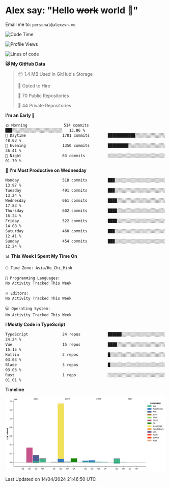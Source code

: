 # Alex say: "Hello ~~work~~ world 🐾"
Email me to: `personal@alexzvn.me`

<!--START_SECTION:waka-->
![Code Time](http://img.shields.io/badge/Code%20Time-1%2C066%20hrs%2055%20mins-blue)

![Profile Views](http://img.shields.io/badge/Profile%20Views-0-blue)

![Lines of code](https://img.shields.io/badge/From%20Hello%20World%20I%27ve%20Written-2.2%20million%20lines%20of%20code-blue)

**🐱 My GitHub Data** 

> 📦 1.4 MB Used in GitHub's Storage 
 > 
> 💼 Opted to Hire
 > 
> 📜 70 Public Repositories 
 > 
> 🔑 44 Private Repositories 
 > 
**I'm an Early 🐤** 

```text
🌞 Morning                514 commits         ███░░░░░░░░░░░░░░░░░░░░░░   13.86 % 
🌆 Daytime                1781 commits        ████████████░░░░░░░░░░░░░   48.03 % 
🌃 Evening                1350 commits        █████████░░░░░░░░░░░░░░░░   36.41 % 
🌙 Night                  63 commits          ░░░░░░░░░░░░░░░░░░░░░░░░░   01.70 % 
```
📅 **I'm Most Productive on Wednesday** 

```text
Monday                   518 commits         ███░░░░░░░░░░░░░░░░░░░░░░   13.97 % 
Tuesday                  491 commits         ███░░░░░░░░░░░░░░░░░░░░░░   13.24 % 
Wednesday                661 commits         ████░░░░░░░░░░░░░░░░░░░░░   17.83 % 
Thursday                 602 commits         ████░░░░░░░░░░░░░░░░░░░░░   16.24 % 
Friday                   522 commits         ████░░░░░░░░░░░░░░░░░░░░░   14.08 % 
Saturday                 460 commits         ███░░░░░░░░░░░░░░░░░░░░░░   12.41 % 
Sunday                   454 commits         ███░░░░░░░░░░░░░░░░░░░░░░   12.24 % 
```


📊 **This Week I Spent My Time On** 

```text
🕑︎ Time Zone: Asia/Ho_Chi_Minh

💬 Programming Languages: 
No Activity Tracked This Week

🔥 Editors: 
No Activity Tracked This Week

💻 Operating System: 
No Activity Tracked This Week
```

**I Mostly Code in TypeScript** 

```text
TypeScript               24 repos            ██████░░░░░░░░░░░░░░░░░░░   24.24 % 
Vue                      15 repos            ████░░░░░░░░░░░░░░░░░░░░░   15.15 % 
Kotlin                   3 repos             █░░░░░░░░░░░░░░░░░░░░░░░░   03.03 % 
Blade                    3 repos             █░░░░░░░░░░░░░░░░░░░░░░░░   03.03 % 
Rust                     1 repo              ░░░░░░░░░░░░░░░░░░░░░░░░░   01.01 % 
```



**Timeline**

![Lines of Code chart](https://raw.githubusercontent.com/alexzvn/alexzvn/main/assets/bar_graph.png)


 Last Updated on 14/04/2024 21:46:50 UTC
<!--END_SECTION:waka-->
